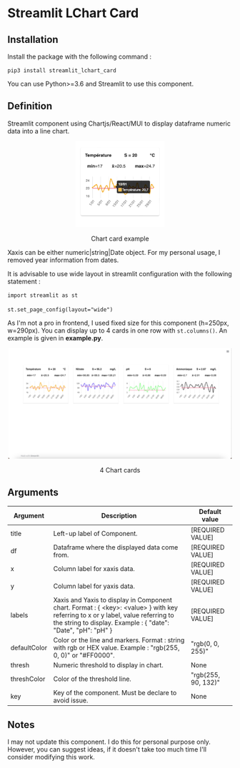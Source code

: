 # Streamlit LChart Card

## Installation

Install the package with the following command :
```
pip3 install streamlit_lchart_card
```

You can use Python>=3.6 and Streamlit to use this component.

## Definition

Streamlit component using Chartjs/React/MUI to display dataframe numeric data into a line chart.
<div style='text-align: center;'>
    <img alt="example" src="static/interactive.png" width=200>
    <p>Chart card example</p>
</div>
Xaxis can be either numeric|string|Date object. For my personal usage, I removed year information from dates.

It is advisable to use wide layout in streamlit configuration with the following statement :
```
import streamlit as st

st.set_page_config(layout="wide")
```

As I'm not a pro in frontend, I used fixed size for this component (h=250px, w=290px). You can display up to 4 cards in one row with ````st.columns()````. An example is given in **example.py**.
<div style='text-align: center;'>
    <img alt="example" src="static/example.png" width=500>
    <p>4 Chart cards</p>
</div>

## Arguments

| **Argument** | **Description**                                                                                                                                                                                       | **Default value**   |
|--------------|-------------------------------------------------------------------------------------------------------------------------------------------------------------------------------------------------------|---------------------|
| title        | Left-up label of Component.                                                                                                                                                                           | [REQUIRED VALUE]    |
| df           | Dataframe where the displayed data come from.                                                                                                                                                         | [REQUIRED VALUE]    |
| x            | Column label for xaxis data.                                                                                                                                                                          | [REQUIRED VALUE]    |
| y            | Column label for yaxis data.                                                                                                                                                                          | [REQUIRED VALUE]    |
| labels       | Xaxis and Yaxis to display in Component chart. Format : { \<key\>: \<value\> } with key referring to x or y label, value referring to the string to display. Example : { "date": "Date", "pH": "pH" } | [REQUIRED VALUE]    |
| defaultColor | Color or the line and markers. Format : string with rgb or HEX value. Example : "rgb(255, 0, 0)" or "#FF0000".                                                                                        | "rgb(0, 0, 255)"    |
| thresh       | Numeric threshold to display in chart.                                                                                                                                                                | None                |
| threshColor  | Color of the threshold line.                                                                                                                                                                          | "rgb(255, 90, 132)" |
| key          | Key of the component. Must be declare to avoid issue.                                                                                                                                                 | None                |

## Notes

I may not update this component. I do this for personal purpose only. However, you can suggest ideas, if it doesn't take too much time I'll consider modifying this work.